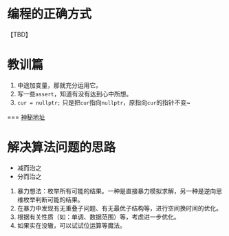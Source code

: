 # 编程的正确方式

【TBD】

# 教训篇
1. 中途加变量，那就充分运用它。
2. 写一些`assert`，知道有没有达到心中所想。
3. `cur = nullptr;` 只是把`cur`指向`nullptr`，原指向`cur`的指针不变~

===
[神秘地址](https://icpc.xidian.wiki/cce)

# 解决算法问题的思路

- 减而治之
- 分而治之

1. 暴力想法：枚举所有可能的结果。一种是直接暴力模拟求解，另一种是逆向思维枚举判断可能的结果。
2. 在暴力中发现有无重叠子问题、有无最优子结构等，进行空间换时间的优化。
3. 根据有关性质（如：单调、数据范围）等，考虑进一步优化。
4. 如果实在没辙，可以试试位运算等魔法。